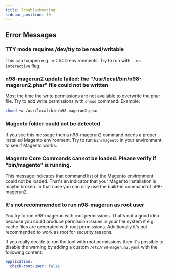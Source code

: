```yaml
---
title: Troubleshooting
sidebar_position: 10
---
```


## Error Messages

### TTY mode requires /dev/tty to be read/writable

This can happen e.g. in CI/CD environments. Try to run with `--no-interactive` flag.

### n98-magerun2 update failed: the "/usr/local/bin/n98-magerun2.phar" file could not be written

Most the time the write permissions are not available to overwrite the phar file. Try to add write permissions with `chmod` command. Example:

```bash
chmod +w /usr/local/bin/n98-magerun2.phar
```

### Magento folder could not be detected

If you see this message then a n98-magerun2 command needs a proper installed Magento environment. Try to run `bin/magento` in your environment to see if Magento works.

### Magento Core Commands cannot be loaded. Please verify if "bin/magento" is running.

This message indicates that command list of the Magento environment could not be loaded. That's an indicator that your Magento installation is maybe broken. In that case you can only use the build-in command of n98-magerun2.

### It's not recommended to run n98-magerun as root user

You try to run n98-magerun with root permissions. That's not a good idea because you could produce permission issues in your file system if e.g. cache files are generated with root permissions. Additionally it's not recommended to work as root for security reasons.

If you really decide to run the tool with root permissions then it's possible to disable the warning by adding a custom `/etc/n98-magerun2.yaml` with the following content:

```yaml
application:
  check-root-user: false
```
